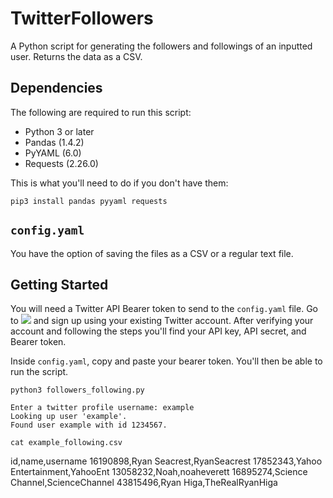 # TwitterFollowers
A Python script for generating the followers and followings of an inputted user. Returns the data as a CSV.

## Dependencies

The following are required to run this script:

- Python 3 or later
- Pandas (1.4.2)
- PyYAML (6.0)
- Requests (2.26.0)

This is what you'll need to do if you don't have them:

	pip3 install pandas pyyaml requests

## `config.yaml`

You have the option of saving the files as a CSV or a regular text file.

## Getting Started

You will need a Twitter API Bearer token to send to the `config.yaml` file. Go to ![](https://developer.twitter.com) and sign up using your existing Twitter account. After verifying your account and following the steps you'll find your API key, API secret, and Bearer token.

Inside `config.yaml`, copy and paste your bearer token. You'll then be able to run the script.

	python3 followers_following.py

	Enter a twitter profile username: example
	Looking up user 'example'.
	Found user example with id 1234567.

	cat example_following.csv
	
id,name,username
16190898,Ryan Seacrest,RyanSeacrest
17852343,Yahoo Entertainment,YahooEnt
13058232,Noah,noaheverett
16895274,Science Channel,ScienceChannel
43815496,Ryan Higa,TheRealRyanHiga

